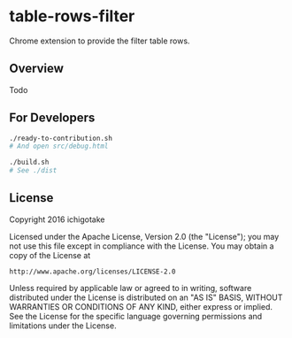 # table-rows-filter

Chrome extension to provide the filter table rows.

## Overview

Todo

## For Developers

```sh
./ready-to-contribution.sh
# And open src/debug.html

./build.sh
# See ./dist

```

## License

Copyright 2016 ichigotake

Licensed under the Apache License, Version 2.0 (the "License");
you may not use this file except in compliance with the License.
You may obtain a copy of the License at

    http://www.apache.org/licenses/LICENSE-2.0

Unless required by applicable law or agreed to in writing, software
distributed under the License is distributed on an "AS IS" BASIS,
WITHOUT WARRANTIES OR CONDITIONS OF ANY KIND, either express or implied.
See the License for the specific language governing permissions and
limitations under the License.
